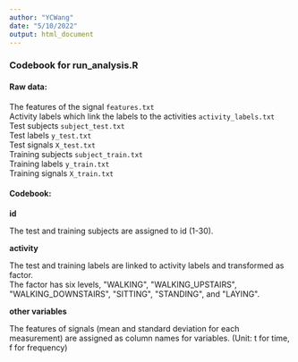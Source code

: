 ```yaml
---
author: "YCWang"
date: "5/10/2022"
output: html_document
---
```


### Codebook for run_analysis.R

#### Raw data:
The features of the signal `features.txt`  
Activity labels which link the labels to the activities `activity_labels.txt`  
Test subjects `subject_test.txt`  
Test labels `y_test.txt`  
Test signals `X_test.txt`  
Training subjects `subject_train.txt`  
Training labels `y_train.txt`  
Training signals `X_train.txt`  

#### Codebook:

**id**

The test and training subjects are assigned to id (1-30).

**activity**

The test and training labels are linked to activity labels and transformed         as factor.  
The factor has six levels, "WALKING", "WALKING_UPSTAIRS", "WALKING_DOWNSTAIRS", "SITTING", "STANDING", and "LAYING".

**other variables**

The features of signals (mean and standard deviation for each measurement) are assigned as column names for variables. (Unit: t for time, f for frequency) 

